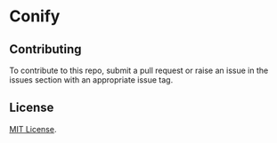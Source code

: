# Conify

## Contributing

To contribute to this repo, submit a pull request or raise an issue in the issues section with an appropriate issue tag.

## License

[MIT License](http://opensource.org/licenses/MIT).
